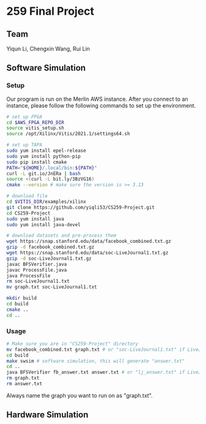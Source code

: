 # 259 Final Project

## Team
Yiqun Li, Chengxin Wang, Rui Lin

## Software Simulation
### Setup
Our program is run on the Merlin AWS instance. After you connect to an instance, please follow the following commands to set up the environment.
```bash
# set up FPGA
cd $AWS_FPGA_REPO_DIR
source vitis_setup.sh
source /opt/Xilinx/Vitis/2021.1/settings64.sh

# set up TAPA
sudo yum install epel-release
sudo yum install python-pip
sudo pip install cmake
PATH="${HOME}/.local/bin:${PATH}"
curl -L git.io/JnERa | bash
source <(curl -L bit.ly/3BzVG16)
cmake --version # make sure the version is >= 3.13

# download file
cd $VITIS_DIR/examples/xilinx
git clone https://github.com/yiqli53/CS259-Project.git
cd CS259-Project
sudo yum install java
sudo yum install java-devel

# download datasets and pre-process them
wget https://snap.stanford.edu/data/facebook_combined.txt.gz
gzip -d facebook_combined.txt.gz
wget https://snap.stanford.edu/data/soc-LiveJournal1.txt.gz
gzip -d soc-LiveJournal1.txt.gz
javac BFSVerifier.java
javac ProcessFile.java
java ProcessFile
rm soc-LiveJournal1.txt
mv graph.txt soc-LiveJournal1.txt

mkdir build
cd build
cmake ..
cd ..
````

### Usage
```bash
# Make sure you are in "CS259-Project" directory
mv facebook_combined.txt graph.txt # or "soc-LiveJournal1.txt" if LiveJournal
cd build
make swsim # software simulation, this will generate "answer.txt"
cd ..
java BFSVerifier fb_answer.txt answer.txt # or "lj_answer.txt" if LiveJournal. It should say "PASS!"
rm graph.txt
rm answer.txt
```
Always name the graph you want to run on as "graph.txt".

## Hardware Simulation
